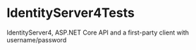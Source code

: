 # IdentityServer4Tests
IdentityServer4, ASP.NET Core API and a first-party client with username/password
